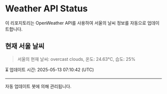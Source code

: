
# Weather API Status

이 리포지토리는 OpenWeather API를 사용하여 서울의 날씨 정보를 자동으로 업데이트합니다.

## 현재 서울 날씨
> 서울의 현재 날씨: overcast clouds, 온도: 24.63°C, 습도: 25%

⏳ 업데이트 시간: 2025-05-13 07:10:42 (UTC)

---
자동 업데이트 봇에 의해 관리됩니다.
